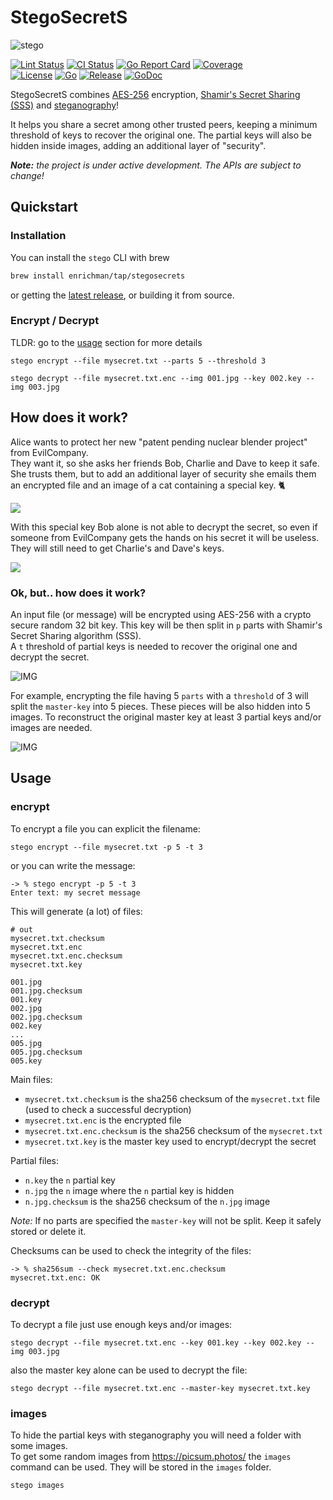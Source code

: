 
# StegoSecretS

![stego](doc/assets/stego_s.png)

[![Lint Status](https://github.com/enrichman/stegosecrets/workflows/golangci-lint/badge.svg)](https://github.com/enrichman/stegosecrets/actions)
[![CI Status](https://github.com/enrichman/stegosecrets/workflows/CI/badge.svg)](https://github.com/enrichman/stegosecrets/actions)
[![Go Report Card](https://goreportcard.com/badge/github.com/enrichman/stegosecrets)](https://goreportcard.com/report/github.com/enrichman/stegosecrets)
[![Coverage](https://img.shields.io/codecov/c/github/enrichman/stegosecrets?logo=codecov)](https://img.shields.io/codecov/c/github/enrichman/stegosecrets?logo=codecov)  
[![License](https://img.shields.io/github/license/enrichman/stegosecrets)](https://img.shields.io/github/license/enrichman/stegosecrets)
[![Go](https://img.shields.io/github/go-mod/go-version/enrichman/stegosecrets)](https://img.shields.io/github/go-mod/go-version/enrichman/stegosecrets)
[![Release](https://img.shields.io/github/v/release/enrichman/stegosecrets)](https://img.shields.io/github/v/release/enrichman/stegosecrets)
[![GoDoc](https://godoc.org/github.com/enrichman/stegosecrets?status.svg)](https://godoc.org/github.com/enrichman/stegosecrets)


StegoSecretS combines [AES-256](https://en.wikipedia.org/wiki/Advanced_Encryption_Standard) encryption, [Shamir's Secret Sharing (SSS)](https://en.wikipedia.org/wiki/Shamir%27s_Secret_Sharing) and [steganography](https://en.wikipedia.org/wiki/Steganography)!

It helps you share a secret among other trusted peers, keeping a minimum threshold of keys to recover the original one.
The partial keys will also be hidden inside images, adding an additional layer of "security".

***Note:** the project is under active development. The APIs are subject to change!*

## Quickstart

### Installation

You can install the `stego` CLI with brew
```bash
brew install enrichman/tap/stegosecrets
```
or getting the [latest release](https://github.com/enrichman/stegosecrets/releases/latest), or building it from source.

### Encrypt / Decrypt

TLDR: go to the [usage](#usage) section for more details
```
stego encrypt --file mysecret.txt --parts 5 --threshold 3
```
```
stego decrypt --file mysecret.txt.enc --img 001.jpg --key 002.key --img 003.jpg
```

## How does it work?

Alice wants to protect her new "patent pending nuclear blender project" from EvilCompany.  
They want it, so she asks her friends Bob, Charlie and Dave to keep it safe.  
She trusts them, but to add an additional layer of security she emails them an encrypted file and an image of a cat containing a special key. 🐈

![](doc/assets/stego5_1.png)

With this special key Bob alone is not able to decrypt the secret, so even if someone from EvilCompany gets the hands on his secret it will be useless. They will still need to get Charlie's and Dave's keys.

![](doc/assets/stego6_1.png)

### Ok, but.. how does it work?

An input file (or message) will be encrypted using AES-256 with a crypto secure random 32 bit key. This key will be then split in `p` parts with Shamir's Secret Sharing algorithm (SSS).  
A `t` threshold of partial keys is needed to recover the original one and decrypt the secret.

![IMG](doc/assets/stego1.png)

For example, encrypting the file having 5 `parts` with a `threshold` of 3 will split the `master-key` into 5 pieces. These pieces will be also hidden into 5 images. To reconstruct the original master key at least 3 partial keys and/or images are needed.

![IMG](doc/assets/stego4.png)


## Usage

### encrypt

To encrypt a file you can explicit the filename:

```
stego encrypt --file mysecret.txt -p 5 -t 3
```

or you can write the message:
```
-> % stego encrypt -p 5 -t 3
Enter text: my secret message
```

This will generate (a lot) of files:

```
# out
mysecret.txt.checksum
mysecret.txt.enc
mysecret.txt.enc.checksum
mysecret.txt.key

001.jpg
001.jpg.checksum
001.key
002.jpg
002.jpg.checksum
002.key
...
005.jpg
005.jpg.checksum
005.key
```

Main files:
- `mysecret.txt.checksum` is the sha256 checksum of the `mysecret.txt` file (used to check a successful decryption)
- `mysecret.txt.enc` is the encrypted file
- `mysecret.txt.enc.checksum` is the sha256 checksum of the `mysecret.txt`
- `mysecret.txt.key` is the master key used to encrypt/decrypt the secret

Partial files:
- `n.key` the `n` partial key
- `n.jpg` the `n` image where the `n` partial key is hidden
- `n.jpg.checksum` is the sha256 checksum of the `n.jpg` image

**Note*:* If no parts are specified the `master-key` will not be split. Keep it safely stored or delete it.  


Checksums can be used to check the integrity of the files:

```
-> % sha256sum --check mysecret.txt.enc.checksum
mysecret.txt.enc: OK
```

### decrypt

To decrypt a file just use enough keys and/or images:

```
stego decrypt --file mysecret.txt.enc --key 001.key --key 002.key --img 003.jpg
```

also the master key alone can be used to decrypt the file:

```
stego decrypt --file mysecret.txt.enc --master-key mysecret.txt.key
```


### images

To hide the partial keys with steganography you will need a folder with some images.  
To get some random images from https://picsum.photos/ the `images` command can be used. They will be stored in the `images` folder.

```
stego images
```
